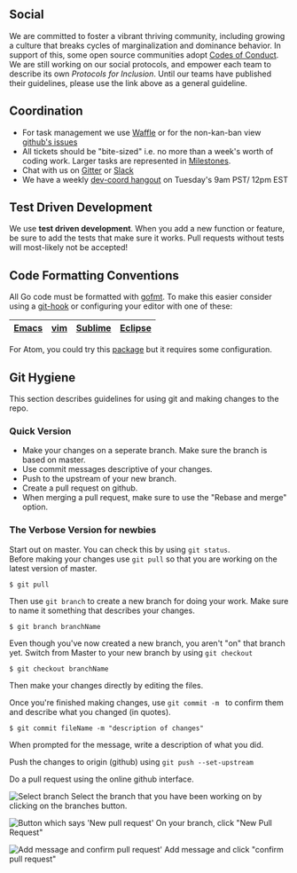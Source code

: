 ## Social
We are committed to foster a vibrant thriving community, including growing a culture that breaks cycles of marginalization and dominance behavior. In support of this, some open source communities adopt [Codes of Conduct](http://contributor-covenant.org/version/1/3/0/).  We are still working on our social protocols, and empower each team to describe its own *Protocols for Inclusion*.  Until our teams have published their guidelines, please use the link above as a general guideline.

## Coordination

* For task management we use [Waffle](https://waffle.io/metacurrency/holochain) or for the non-kan-ban view [github's issues](https://github.com/metacurrency/holochain/issues)
* All tickets should be "bite-sized" i.e. no more than a week's worth of coding work. Larger tasks are represented in [Milestones](https://github.com/metacurrency/holochain/milestones?direction=asc&sort=due_date&state=all).
* Chat with us on [Gitter](https://gitter.im/metacurrency/holochain) or [Slack](http://ceptr.org/slack)
* We have a weekly [dev-coord hangout](http://ceptr.org/devchat) on Tuesday's 9am PST/ 12pm EST

## Test Driven Development
We use **test driven development**. When you add a new function or feature, be sure to add the tests that make sure it works.  Pull requests without tests will most-likely not be accepted!

## Code Formatting Conventions
All Go code must be formatted with [gofmt](https://blog.golang.org/go-fmt-your-code).
To make this easier consider using a [git-hook](https://gist.github.com/timotree3/d69b0fb90c8affbd705765abeabc489d#file-pre-commit) or configuring your editor with one of these:

| [Emacs][] | [vim][] | [Sublime][] | [Eclipse][] |
| --------- | ------- | ----------- | ----------- |

[Emacs]: https://github.com/dominikh/go-mode.el
[vim]: https://github.com/fatih/vim-go
[Sublime]: https://github.com/DisposaBoy/GoSublime
[Eclipse]: https://github.com/GoClipse/goclipse

For Atom, you could try this [package](https://atom.io/packages/save-commands) but it requires some configuration.

## Git Hygiene
This section describes guidelines for using git and making changes to the repo.

### Quick Version
* Make your changes on a seperate branch. Make sure the branch is based on master.
* Use commit messages descriptive of your changes.
* Push to the upstream of your new branch.
* Create a pull request on github.
* When merging a pull request, make sure to use the "Rebase and merge" option.

### The Verbose Version for newbies
Start out on master. You can check this by using `git status`.  
Before making your changes use `git pull` so that you are working on the latest version of master.
```
$ git pull
```
Then use `git branch` to create a new branch for doing your work. Make sure to name it something that describes your changes.
```
$ git branch branchName
```
Even though you've now created a new branch, you aren't "on" that branch yet.  Switch from Master to your new branch by using `git checkout`
```
$ git checkout branchName
```
Then make your changes directly by editing the files.

Once you're finished making changes, use `git commit -m ` to confirm them and describe what you changed (in quotes).
```
$ git commit fileName -m "description of changes"
```
When prompted for the message, write a description of what you did.

Push the changes to origin (github) using `git push --set-upstream`

Do a pull request using the online github interface.

![Select branch](https://raw.githubusercontent.com/wiki/metacurrency/holochain/_Images/branches.png)
Select the branch that you have been working on by clicking on the branches button.

![Button which says 'New pull request'](https://raw.githubusercontent.com/wiki/metacurrency/holochain/_Images/makepr.png)
On your branch, click "New Pull Request"

![Add message and confirm pull request'](https://raw.githubusercontent.com/wiki/metacurrency/holochain/_Images/confirmpr.png)
Add message and click "confirm pull request"
